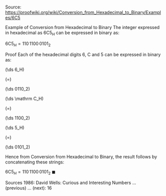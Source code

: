 # 

Source: https://proofwiki.org/wiki/Conversion_from_Hexadecimal_to_Binary/Examples/6C5

Example of Conversion from Hexadecimal to Binary
The integer expressed in hexadecimal as $6 \mathrm C 5_H$ can be expressed in binary as:

$6 \mathrm C 5_H = 110 \, 1100 \, 0101_2$


Proof
Each of the hexadecimal digits $6$, $\mathrm C$ and $5$ can be expressed in binary as:














\(\ds 6_H\)

\(=\)







\(\ds 0110_2\)




















\(\ds \mathrm C_H\)

\(=\)







\(\ds 1100_2\)




















\(\ds 5_H\)

\(=\)







\(\ds 0101_2\)










Hence from Conversion from Hexadecimal to Binary, the result follows by concatenating these strings:

$6 \mathrm C 5_H = 110 \, 1100 \, 0101_2$
$\blacksquare$


Sources
1986: David Wells: Curious and Interesting Numbers ... (previous) ... (next): $16$




